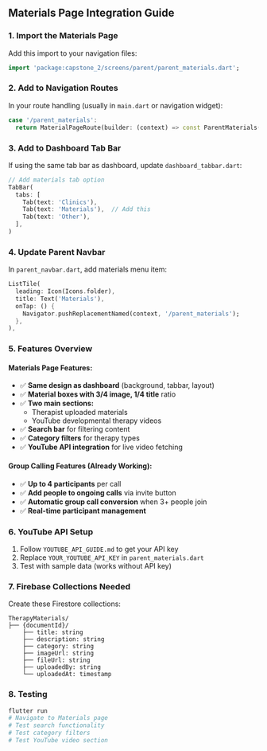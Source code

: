 ## Materials Page Integration Guide

### 1. Import the Materials Page

Add this import to your navigation files:

```dart
import 'package:capstone_2/screens/parent/parent_materials.dart';
```

### 2. Add to Navigation Routes

In your route handling (usually in `main.dart` or navigation widget):

```dart
case '/parent_materials':
  return MaterialPageRoute(builder: (context) => const ParentMaterials());
```

### 3. Add to Dashboard Tab Bar

If using the same tab bar as dashboard, update `dashboard_tabbar.dart`:

```dart
// Add materials tab option
TabBar(
  tabs: [
    Tab(text: 'Clinics'),
    Tab(text: 'Materials'),  // Add this
    Tab(text: 'Other'),
  ],
)
```

### 4. Update Parent Navbar

In `parent_navbar.dart`, add materials menu item:

```dart
ListTile(
  leading: Icon(Icons.folder),
  title: Text('Materials'),
  onTap: () {
    Navigator.pushReplacementNamed(context, '/parent_materials');
  },
),
```

### 5. Features Overview

#### Materials Page Features:
- ✅ **Same design as dashboard** (background, tabbar, layout)
- ✅ **Material boxes with 3/4 image, 1/4 title** ratio
- ✅ **Two main sections:**
  - Therapist uploaded materials
  - YouTube developmental therapy videos
- ✅ **Search bar** for filtering content
- ✅ **Category filters** for therapy types
- ✅ **YouTube API integration** for live video fetching

#### Group Calling Features (Already Working):
- ✅ **Up to 4 participants** per call
- ✅ **Add people to ongoing calls** via invite button
- ✅ **Automatic group call conversion** when 3+ people join
- ✅ **Real-time participant management**

### 6. YouTube API Setup

1. Follow `YOUTUBE_API_GUIDE.md` to get your API key
2. Replace `YOUR_YOUTUBE_API_KEY` in `parent_materials.dart`
3. Test with sample data (works without API key)

### 7. Firebase Collections Needed

Create these Firestore collections:

```
TherapyMaterials/
├── {documentId}/
    ├── title: string
    ├── description: string
    ├── category: string
    ├── imageUrl: string
    ├── fileUrl: string
    ├── uploadedBy: string
    └── uploadedAt: timestamp
```

### 8. Testing

```bash
flutter run
# Navigate to Materials page
# Test search functionality
# Test category filters
# Test YouTube video section
```